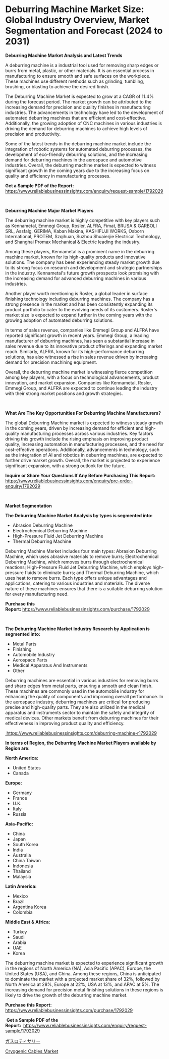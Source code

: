 <p><h1>Deburring Machine Market Size: Global Industry Overview, Market Segmentation and Forecast (2024 to 2031)</h1></p><p><strong>Deburring Machine Market Analysis and Latest Trends</strong></p>
<p><p>A deburring machine is a industrial tool used for removing sharp edges or burrs from metal, plastic, or other materials. It is an essential process in manufacturing to ensure smooth and safe surfaces on the workpiece. These machines use different methods such as grinding, tumbling, brushing, or blasting to achieve the desired finish.</p><p>The Deburring Machine Market is expected to grow at a CAGR of 11.4% during the forecast period. The market growth can be attributed to the increasing demand for precision and quality finishes in manufacturing industries. The advancements in technology have led to the development of automated deburring machines that are efficient and cost-effective. Additionally, the growing adoption of CNC machines in various industries is driving the demand for deburring machines to achieve high levels of precision and productivity.</p><p>Some of the latest trends in the deburring machine market include the integration of robotic systems for automated deburring processes, the development of eco-friendly deburring solutions, and the increasing demand for deburring machines in the aerospace and automotive industries. Overall, the deburring machine market is expected to witness significant growth in the coming years due to the increasing focus on quality and efficiency in manufacturing processes.</p></p>
<p><strong>Get a Sample PDF of the Report:&nbsp;</strong> <a href="https://www.reliablebusinessinsights.com/enquiry/request-sample/1792029">https://www.reliablebusinessinsights.com/enquiry/request-sample/1792029</a></p>
<p>&nbsp;</p>
<p><strong>Deburring Machine Major Market Players</strong></p>
<p><p>The deburring machine market is highly competitive with key players such as Kennametal, Emmegi Group, Rosler, ALFRA, Fimat, BRUSA & GARBOLI SRL, Assfalg, GERIMA, Kaban Makina, KASHIFUJI WORKS, Osborn International, PROTEM, Szqihuan, Suzhou Shuaierjie Electrical Technology, and Shanghai Promax Mechanical & Electric leading the industry. </p><p>Among these players, Kennametal is a prominent name in the deburring machine market, known for its high-quality products and innovative solutions. The company has been experiencing steady market growth due to its strong focus on research and development and strategic partnerships in the industry. Kennametal's future growth prospects look promising with the increasing demand for advanced deburring machines in various industries.</p><p>Another player worth mentioning is Rosler, a global leader in surface finishing technology including deburring machines. The company has a strong presence in the market and has been consistently expanding its product portfolio to cater to the evolving needs of its customers. Rosler's market size is expected to expand further in the coming years with the growing adoption of automated deburring solutions.</p><p>In terms of sales revenue, companies like Emmegi Group and ALFRA have reported significant growth in recent years. Emmegi Group, a leading manufacturer of deburring machines, has seen a substantial increase in sales revenue due to its innovative product offerings and expanding market reach. Similarly, ALFRA, known for its high-performance deburring solutions, has also witnessed a rise in sales revenue driven by increasing demand for precision machining equipment.</p><p>Overall, the deburring machine market is witnessing fierce competition among key players, with a focus on technological advancements, product innovation, and market expansion. Companies like Kennametal, Rosler, Emmegi Group, and ALFRA are expected to continue leading the industry with their strong market positions and growth strategies.</p></p>
<p>&nbsp;</p>
<p><strong>What Are The Key Opportunities For Deburring Machine Manufacturers?</strong></p>
<p><p>The global Deburring Machine market is expected to witness steady growth in the coming years, driven by increasing demand for efficient and high-quality manufacturing processes across various industries. Key factors driving this growth include the rising emphasis on improving product quality, increasing automation in manufacturing processes, and the need for cost-effective operations. Additionally, advancements in technology, such as the integration of AI and robotics in deburring machines, are expected to further drive market growth. Overall, the market is projected to experience significant expansion, with a strong outlook for the future.</p></p>
<p><strong>Inquire or Share Your Questions If Any Before Purchasing This Report:</strong> <a href="https://www.reliablebusinessinsights.com/enquiry/pre-order-enquiry/1792029">https://www.reliablebusinessinsights.com/enquiry/pre-order-enquiry/1792029</a></p>
<p>&nbsp;</p>
<p><strong>Market Segmentation</strong></p>
<p><strong>The Deburring Machine Market Analysis by types is segmented into:</strong></p>
<p><ul><li>Abrasion Deburring Machine</li><li>Electrochemical Deburring Machine</li><li>High-Pressure Fluid Jet Deburring Machine</li><li>Thermal Deburring Machine</li></ul></p>
<p><p>Deburring Machine Market includes four main types: Abrasion Deburring Machine, which uses abrasive materials to remove burrs; Electrochemical Deburring Machine, which removes burrs through electrochemical reactions; High-Pressure Fluid Jet Deburring Machine, which employs high-pressure fluids to eliminate burrs; and Thermal Deburring Machine, which uses heat to remove burrs. Each type offers unique advantages and applications, catering to various industries and materials. The diverse nature of these machines ensures that there is a suitable deburring solution for every manufacturing need.</p></p>
<p><strong>Purchase this Report:&nbsp;</strong><a href="https://www.reliablebusinessinsights.com/purchase/1792029">https://www.reliablebusinessinsights.com/purchase/1792029</a></p>
<p>&nbsp;</p>
<p><strong>The Deburring Machine Market Industry Research by Application is segmented into:</strong></p>
<p><ul><li>Metal Parts</li><li>Finishing</li><li>Automobile Industry</li><li>Aerospace Parts</li><li>Medical Apparatus And Instruments</li><li>Other</li></ul></p>
<p><p>Deburring machines are essential in various industries for removing burrs and sharp edges from metal parts, ensuring a smooth and clean finish. These machines are commonly used in the automobile industry for enhancing the quality of components and improving overall performance. In the aerospace industry, deburring machines are critical for producing precise and high-quality parts. They are also utilized in the medical apparatus and instruments sector to maintain the safety and integrity of medical devices. Other markets benefit from deburring machines for their effectiveness in improving product quality and efficiency.</p></p>
<p><a href="https://www.reliablebusinessinsights.com/deburring-machine-r1792029">&nbsp;https://www.reliablebusinessinsights.com/deburring-machine-r1792029</a></p>
<p><strong>In terms of Region, the Deburring Machine Market Players available by Region are:</strong></p>
<p>
    <p> <strong> North America: </strong>
        <ul>
            <li>United States</li>
            <li>Canada</li>
        </ul>
        </p> 
    <p> <strong> Europe: </strong>
        <ul>
            <li>Germany</li>
            <li>France</li>
            <li>U.K.</li>
            <li>Italy</li>
            <li>Russia</li>
        </ul>
        </p> 
    <p> <strong> Asia-Pacific: </strong>
        <ul>
            <li>China</li>
            <li>Japan</li>
            <li>South Korea</li>
            <li>India</li>
            <li>Australia</li>
            <li>China Taiwan</li>
            <li>Indonesia</li>
            <li>Thailand</li>
            <li>Malaysia</li>
        </ul>
        </p> 
    <p> <strong> Latin America: </strong>
        <ul>
            <li>Mexico</li>
            <li>Brazil</li>
            <li>Argentina Korea</li>
            <li>Colombia</li>
        </ul>
        </p> 
    <p> <strong> Middle East & Africa: </strong>
        <ul>
            <li>Turkey</li>
            <li>Saudi</li>
            <li>Arabia</li>
            <li>UAE</li>
            <li>Korea</li>
        </ul>
    </p>
    </p>
<p><p>The deburring machine market is expected to experience significant growth in the regions of North America (NA), Asia Pacific (APAC), Europe, the United States (USA), and China. Among these regions, China is anticipated to dominate the market with a projected market share of 32%, followed by North America at 28%, Europe at 22%, USA at 13%, and APAC at 5%. The increasing demand for precision metal finishing solutions in these regions is likely to drive the growth of the deburring machine market.</p></p>
<p><strong>Purchase this Report: </strong><a href="https://www.reliablebusinessinsights.com/purchase/1792029">https://www.reliablebusinessinsights.com/purchase/1792029</a></p>
<p>&nbsp;<strong>Get a Sample PDF of the Report:&nbsp;&nbsp;</strong><a href="https://www.reliablebusinessinsights.com/enquiry/request-sample/1792029">https://www.reliablebusinessinsights.com/enquiry/request-sample/1792029</a></p>
<p><strong></strong></p>
<p><p><a href="https://github.com/avwofrml53535/Market-Research-Report-List-3/blob/main/200829236023.md">ガスロティサリー</a></p><p><a href="https://github.com/wzvucnjn4/Market-Research-Report-List-1/blob/main/cryogenic-cables-market.md">Cryogenic Cables Market</a></p></p>